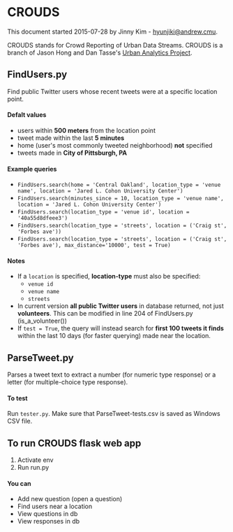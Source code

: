 CROUDS
======

This document started 2015-07-28 by Jinny Kim - hyunjiki@andrew.cmu. 

CROUDS stands for Crowd Reporting of Urban Data Streams.
CROUDS is a branch of Jason Hong and Dan Tasse's [Urban Analytics Project](https://www.hcii.cmu.edu/news/2015/hong-tasse-see-social-media-urban-planning-tool). 


FindUsers.py
------------
Find public Twitter users whose recent tweets were at a specific location point. 

#### Defalt values
- users within **500 meters** from the location point
- tweet made within the last **5 minutes** 
- home (user's most commonly tweeted neighborhood) **not** specified
- tweets made in **City of Pittsburgh, PA**

#### Example queries
- `FindUsers.search(home = 'Central Oakland', location_type = 'venue name', location = 'Jared L. Cohon University Center')`
- `FindUsers.search(minutes_since = 10, location_type = 'venue name', location = 'Jared L. Cohon University Center')`
- `FindUsers.search(location_type = 'venue id', location = '40a55d8dfeee3')`
- `FindUsers.search(location_type = 'streets', location = ('Craig st', 'Forbes ave'))`
- `FindUsers.search(location_type = 'streets', location = ('Craig st', 'Forbes ave'), max_distance='10000', test = True)`

#### Notes

- If a `location` is specified, **location-type** must also be specified: 
	- `venue id`
	- `venue name`
	- `streets`
- In current version **all public Twitter users** in database returned, not just **volunteers**. This can be modified in line 204 of FindUsers.py (is_a_volunteer())
- If `test = True`, the query will instead search for **first 100 tweets it finds** within the last 10 days (for faster querying) made near the location.


ParseTweet.py
------------
Parses a tweet text to extract a number (for numeric type response) or a letter (for multiple-choice type response).

#### To test
Run `tester.py`.
Make sure that ParseTweet-tests.csv is saved as Windows CSV file. 


To run CROUDS flask web app
----------------------------
1. Activate env
2. Run run.py

#### You can
- Add new question (open a question)
- Find users near a location
- View questions in db
- View responses in db


